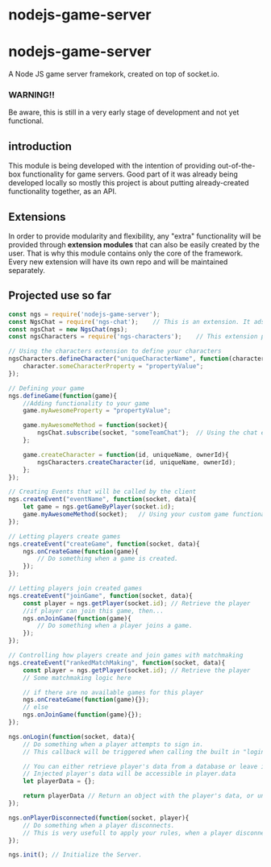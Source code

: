 # nodejs-game-server
# nodejs-game-server
A Node JS game server framekork, created on top of socket.io.

### WARNING!!
Be aware, this is still in a very early stage of development and not yet functional.

## introduction
This module is being developed with the intention of providing out-of-the-box functionality for game servers. Good part of it was already being developed locally so mostly this project is about putting already-created functionality together, as an API.

## Extensions
In order to provide modularity and flexibility, any "extra" functionality will be provided through **extension modules** that can also be easily created by the user. That is why this module contains only the core of the framework. Every new extension will have its own repo and will be maintained separately.

## Projected use so far
```javascript
const ngs = require('nodejs-game-server');
const NgsChat = require('ngs-chat');	// This is an extension. It ads a chat system to the server.
const ngsChat = new NgsChat(ngs);
const ngsCharacters = require('ngs-characters');	// This extension provides an interface to create Game Characters.

// Using the characters extension to define your characters
ngsCharacters.defineCharacter("uniqueCharacterName", function(character){
	character.someCharacterProperty = "propertyValue";
});

// Defining your game
ngs.defineGame(function(game){
	//Adding functionality to your game
	game.myAwesomeProperty = "propertyValue";

	game.myAwesomeMethod = function(socket){
		ngsChat.subscribe(socket, "someTeamChat");	// Using the chat extension.
	};

	game.createCharacter = function(id, uniqueName, ownerId){
		ngsCharacters.createCharacter(id, uniqueName, ownerId);
	};
});

// Creating Events that will be called by the client
ngs.createEvent("eventName", function(socket, data){
	let game = ngs.getGameByPlayer(socket.id);
	game.myAwesomeMethod(socket);	// Using your custom game functionality.
});

// Letting players create games
ngs.createEvent("createGame", function(socket, data){
	ngs.onCreateGame(function(game){
		// Do something when a game is created.
	});
});

// Letting players join created games
ngs.createEvent("joinGame", function(socket, data){
	const player = ngs.getPlayer(socket.id); // Retrieve the player
	//if player can join this game, then...
	ngs.onJoinGame(function(game){
		// Do something when a player joins a game.
	});
});

// Controlling how players create and join games with matchmaking
ngs.createEvent("rankedMatchMaking", function(socket, data){
	const player = ngs.getPlayer(socket.id); // Retrieve the player
	// Some matchmaking logic here

	// if there are no available games for this player
	ngs.onCreateGame(function(game){});
	// else
	ngs.onJoinGame(function(game){});
});

ngs.onLogin(function(socket, data){
	// Do something when a player attempts to sign in.
	// This callback will be triggered when calling the built in "login" event from the client.

	// You can either retrieve player's data from a database or leave it empty and let them login anonymously.
	// Injected player's data will be accessible in player.data
	let playerData = {};

	return playerData // Return an object with the player's data, or undefined if player doesn't exist.
});

ngs.onPlayerDisconnected(function(socket, player){
	// Do something when a player disconnects.
	// This is very usefull to apply your rules, when a player disconnects in the middle of a game.
});

ngs.init(); // Initialize the Server.
```
